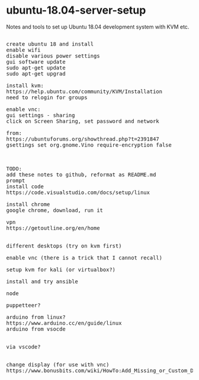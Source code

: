 # ubuntu-18.04-server-setup
Notes and tools to set up Ubuntu 18.04 development system with KVM etc.

<pre>

create ubuntu 18 and install
enable wifi
disable various power settings
gui software update
sudo apt-get update
sudo apt-get upgrad

install kvm:
https://help.ubuntu.com/community/KVM/Installation
need to relogin for groups

enable vnc:
gui settings - sharing
click on Screen Sharing, set password and network

from:
https://ubuntuforums.org/showthread.php?t=2391847
gsettings set org.gnome.Vino require-encryption false



TODO:
add these notes to github, reformat as README.md
prompt
install code
https://code.visualstudio.com/docs/setup/linux

install chrome
google chrome, download, run it

vpn
https://getoutline.org/en/home


different desktops (try on kvm first)

enable vnc (there is a trick that I cannot recall)

setup kvm for kali (or virtualbox?)

install and try ansible

node

puppetteer?

arduino from linux?
https://www.arduino.cc/en/guide/linux
arduino from vsocde


via vscode?


change display (for use with vnc)
https://www.bonusbits.com/wiki/HowTo:Add_Missing_or_Custom_Display_Resolution_on_Ubuntu


</pre>
